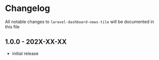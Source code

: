 # Changelog

All notable changes to `laravel-dashboard-news-tile` will be documented in this file

## 1.0.0 - 202X-XX-XX

- initial release
